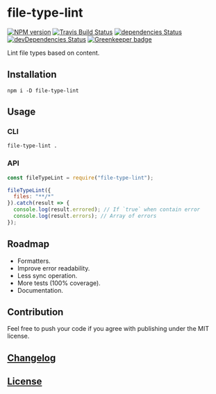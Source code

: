 # file-type-lint

[![NPM version](https://img.shields.io/npm/v/file-type-lint.svg)](https://www.npmjs.org/package/file-type-lint)
[![Travis Build Status](https://img.shields.io/travis/itgalaxy/file-type-lint/master.svg?label=build)](https://travis-ci.org/itgalaxy/file-type-lint)
[![dependencies Status](https://david-dm.org/itgalaxy/file-type-lint/status.svg)](https://david-dm.org/itgalaxy/file-type-lint)
[![devDependencies Status](https://david-dm.org/itgalaxy/file-type-lint/dev-status.svg)](https://david-dm.org/itgalaxy/file-type-lint?type=dev)
[![Greenkeeper badge](https://badges.greenkeeper.io/itgalaxy/file-type-lint.svg)](https://greenkeeper.io)

Lint file types based on content.

## Installation

```shell
npm i -D file-type-lint
```

## Usage

### CLI

```shell
file-type-lint .
```

### API

```js
const fileTypeLint = require("file-type-lint");

fileTypeLint({
  files: "**/*"
}).catch(result => {
  console.log(result.errored); // If `true` when contain error
  console.log(result.errors); // Array of errors
});
```

## Roadmap

* Formatters.
* Improve error readability.
* Less sync operation.
* More tests (100% coverage).
* Documentation.

## Contribution

Feel free to push your code if you agree with publishing under the MIT license.

## [Changelog](CHANGELOG.md)

## [License](LICENSE)
